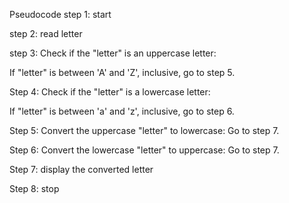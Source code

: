 Pseudocode
step 1: start

step 2: read letter

step 3: Check if the "letter" is an uppercase letter:

   If "letter" is between 'A' and 'Z', inclusive, go to step 5.
   
Step 4: Check if the "letter" is a lowercase letter:

  If "letter" is between 'a' and 'z', inclusive, go to step 6.
    
Step 5: Convert the uppercase "letter" to lowercase:  Go to step 7.

Step 6: Convert the lowercase "letter" to uppercase:  Go to step 7.

Step 7: display the converted letter

Step 8: stop


